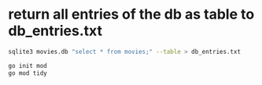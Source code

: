# return all entries of the db as table to db_entries.txt

```sh
sqlite3 movies.db "select * from movies;" --table > db_entries.txt
```

```sh
go init mod
go mod tidy
```
